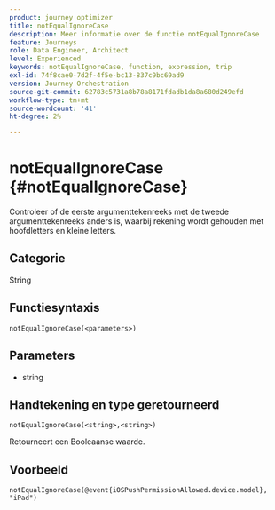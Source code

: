```yaml
---
product: journey optimizer
title: notEqualIgnoreCase
description: Meer informatie over de functie notEqualIgnoreCase
feature: Journeys
role: Data Engineer, Architect
level: Experienced
keywords: notEqualIgnoreCase, function, expression, trip
exl-id: 74f8cae0-7d2f-4f5e-bc13-837c9bc69ad9
version: Journey Orchestration
source-git-commit: 62783c5731a8b78a8171fdadb1da8a680d249efd
workflow-type: tm+mt
source-wordcount: '41'
ht-degree: 2%

---
```


# notEqualIgnoreCase {#notEqualIgnoreCase}

Controleer of de eerste argumenttekenreeks met de tweede argumenttekenreeks anders is, waarbij rekening wordt gehouden met hoofdletters en kleine letters.

## Categorie

String

## Functiesyntaxis

`notEqualIgnoreCase(<parameters>)`

## Parameters

* string

## Handtekening en type geretourneerd

`notEqualIgnoreCase(<string>,<string>)`

Retourneert een Booleaanse waarde.

## Voorbeeld

`notEqualIgnoreCase(@event{iOSPushPermissionAllowed.device.model}, "iPad")`
